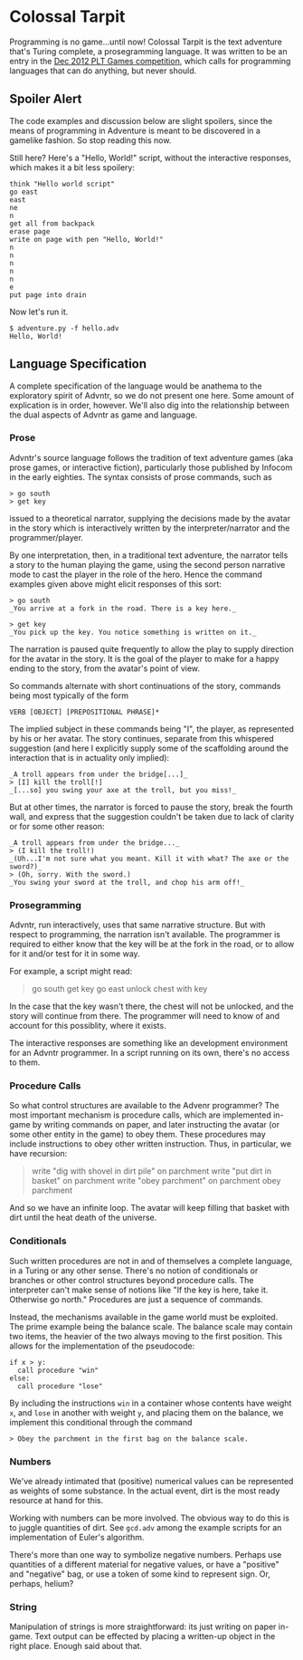 Colossal Tarpit
===============

Programming is no game...until now! Colossal Tarpit is the text
adventure that's Turing complete, a prosegramming language. It was
written to be an entry in the [Dec 2012 PLT Games competition][1],
which calls for programming languages that can do anything, but never
should.

[1]: http://www.pltgames.com/competition/2012/12

Spoiler Alert
-------------

The code examples and discussion below are slight spoilers, since the
means of programming in Adventure is meant to be discovered in a
gamelike fashion. So stop reading this now.

Still here? Here's a "Hello, World!" script, without the interactive
responses, which makes it a bit less spoilery:

    think "Hello world script"
    go east
    east
    ne
    n
    get all from backpack
    erase page
    write on page with pen "Hello, World!"
    n
    n
    n
    n
    n 
    e
    put page into drain

Now let's run it.

    $ adventure.py -f hello.adv
    Hello, World!


Language Specification
----------------------

A complete specification of the language would be anathema to the
exploratory spirit of Advntr, so we do not present one here. Some
amount of explication is in order, however. We'll also dig into the
relationship between the dual aspects of Advntr as game and language.

### Prose

Advntr's source language follows the tradition of text adventure games
(aka prose games, or interactive fiction), particularly those
published by Infocom in the early eighties. The syntax consists of
prose commands, such as

    > go south
    > get key

issued to a theoretical narrator, supplying the decisions made by the
avatar in the story which is interactively written by the
interpreter/narrator and the programmer/player.

By one interpretation, then, in a traditional text adventure, the
narrator tells a story to the human playing the game, using the second
person narrative mode to cast the player in the role of the hero.
Hence the command examples given above might elicit responses of this
sort:

    > go south
    _You arrive at a fork in the road. There is a key here._
    
    > get key
    _You pick up the key. You notice something is written on it._

The narration is paused quite frequently to allow the play to supply
direction for the avatar in the story. It is the goal of the player to
make for a happy ending to the story, from the avatar's point of view.

So commands alternate with short continuations of the story, commands
being most typically of the form

    VERB [OBJECT] [PREPOSITIONAL PHRASE]*

The implied subject in these commands being "I", the player, as
represented by his or her avatar. The story continues, separate from
this whispered suggestion (and here I explicitly supply some of the
scaffolding around the interaction that is in actuality only implied):
 
    _A troll appears from under the bridge[...]_
    > [I] kill the troll[!]
    _[...so] you swing your axe at the troll, but you miss!_

But at other times, the narrator is forced to pause the story, break
the fourth wall, and express that the suggestion couldn't be taken due
to lack of clarity or for some other reason:

    _A troll appears from under the bridge..._
    > (I kill the troll!)
    _(Uh...I'm not sure what you meant. Kill it with what? The axe or the sword?)_
    > (Oh, sorry. With the sword.)
    _You swing your sword at the troll, and chop his arm off!_


### Prosegramming

Advntr, run interactively, uses that same narrative structure. But
with respect to programming, the narration isn't available. The
programmer is required to either know that the key will be at the fork
in the road, or to allow for it and/or test for it in some way.

For example, a script might read:

> go south
> get key
> go east
> unlock chest with key

In the case that the key wasn't there, the chest will not be unlocked,
and the story will continue from there. The programmer will need to
know of and account for this possiblity, where it exists.

The interactive responses are something like an development
environment for an Advntr programmer. In a script running on its own,
there's no access to them.

### Procedure Calls

So what control structures are available to the Advenr programmer? The
most important mechanism is procedure calls, which are implemented
in-game by writing commands on paper, and later instructing the avatar
(or some other entity in the game) to obey them. These procedures may
include instructions to obey other written instruction. Thus, in
particular, we have recursion:

> write "dig with shovel in dirt pile" on parchment
> write "put dirt in basket" on parchment
> write "obey parchment" on parchment
> obey parchment

And so we have an infinite loop. The avatar will keep filling that
basket with dirt until the heat death of the universe.

### Conditionals

Such written procedures are not in and of themselves a complete
language, in a Turing or any other sense. There's no notion of
conditionals or branches or other control structures beyond procedure
calls. The interpreter can't make sense of notions like "If the key
is here, take it. Otherwise go north." Procedures are just a sequence
of commands.

Instead, the mechanisms available in the game world must be exploited.
The prime example being the balance scale. The balance scale may
contain two items, the heavier of the two always moving to the first
position. This allows for the implementation of the pseudocode:

    if x > y:
      call procedure "win"
    else:
      call procedure "lose"

By including the instructions `win` in a container whose contents have
weight `x`, and `lose` in another with weight `y`, and placing them on
the balance, we implement this conditional through the command

    > Obey the parchment in the first bag on the balance scale.

### Numbers

We've already intimated that (positive) numerical values can be
represented as weights of some substance. In the actual event, dirt is
the most ready resource at hand for this.

Working with numbers can be more involved. The obvious way to do this
is to juggle quantities of dirt. See `gcd.adv` among the example
scripts for an implementation of Euler's algorithm. 

There's more than one way to symbolize negative numbers. Perhaps use
quantities of a different material for negative values, or have a
"positive" and "negative" bag, or use a token of some kind to
represent sign. Or, perhaps, helium?

### String

Manipulation of strings is more straightforward: its just writing on
paper in-game. Text output can be effected by placing a written-up
object in the right place. Enough said about that.


